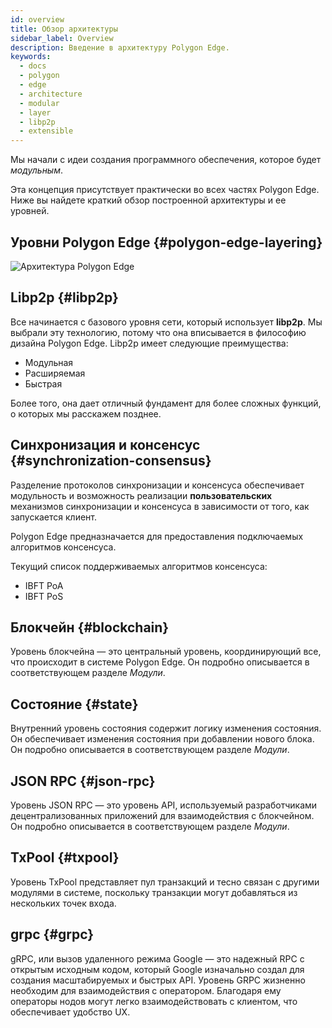 ```yaml
---
id: overview
title: Обзор архитектуры
sidebar_label: Overview
description: Введение в архитектуру Polygon Edge.
keywords:
  - docs
  - polygon
  - edge
  - architecture
  - modular
  - layer
  - libp2p
  - extensible
---
```


Мы начали с идеи создания программного обеспечения, которое будет *модульным*.

Эта концепция присутствует практически во всех частях Polygon Edge. Ниже вы найдете краткий обзор построенной архитектуры и ее уровней.

## Уровни Polygon Edge {#polygon-edge-layering}

![Архитектура Polygon Edge](/img/edge/Architecture.jpg)

## Libp2p {#libp2p}

Все начинается с базового уровня сети, который использует **libp2p**. Мы выбрали эту технологию, потому что она вписывается в философию дизайна Polygon Edge. Libp2p имеет следующие преимущества:

- Модульная
- Расширяемая
- Быстрая

Более того, она дает отличный фундамент для более сложных функций, о которых мы расскажем позднее.


## Синхронизация и консенсус {#synchronization-consensus}
Разделение протоколов синхронизации и консенсуса обеспечивает модульность и возможность реализации **пользовательских** механизмов синхронизации и консенсуса в зависимости от того, как запускается клиент.

Polygon Edge предназначается для предоставления подключаемых алгоритмов консенсуса.

Текущий список поддерживаемых алгоритмов консенсуса:

* IBFT PoA
* IBFT PoS

## Блокчейн {#blockchain}
Уровень блокчейна — это центральный уровень, координирующий все, что происходит в системе Polygon Edge. Он подробно описывается в соответствующем разделе *Модули*.

## Состояние {#state}
Внутренний уровень состояния содержит логику изменения состояния. Он обеспечивает изменения состояния при добавлении нового блока. Он подробно описывается в соответствующем разделе *Модули*.

## JSON RPC {#json-rpc}
Уровень JSON RPC — это уровень API, используемый разработчиками децентрализованных приложений для взаимодействия с блокчейном. Он подробно описывается в соответствующем разделе *Модули*.

## TxPool {#txpool}
Уровень TxPool представляет пул транзакций и тесно связан с другими модулями в системе, поскольку транзакции могут добавляться из нескольких точек входа.

## grpc {#grpc}
gRPC, или вызов удаленного режима Google — это надежный RPC с открытым исходным кодом, который Google изначально создал для создания масштабируемых и быстрых API. Уровень GRPC жизненно необходим для взаимодействия с оператором. Благодаря ему операторы нодов могут легко взаимодействовать с клиентом, что обеспечивает удобство UX.
